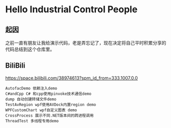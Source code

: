 #  Hello Industrial Control People

## 起因

之前一直有朋友让我给演示代码，老是弄忘记了，现在决定将自己平时积累分享的代码总结到这个仓库里。


## BiliBili
<https://space.bilibili.com/38974613?spm_id_from=333.1007.0.0>

```
AutofacDemo 依赖注入demo
C#andCpp C# 和cpp使用pinvoke技术通信demo
dump 自动创建转储文件demo
TestAvRegion wpf使用AVDock内置region demo
WPFCustomChart wpf自定义图表 demo
CrossProcess 展示不同.NET版本间的跨进程调用
ThreadTest 多线程专用demo

```
